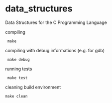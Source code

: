 # data_structures
Data Structures for the C Programming Language

 compiling
 
     make
     
 compiling with debug informations (e.g. for gdb)
 
     make debug
     
 running tests
 
     make test

cleaning build environment

    make clean
